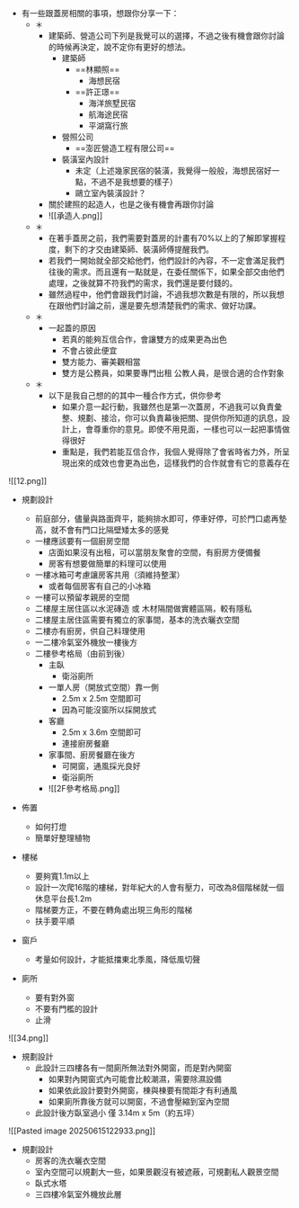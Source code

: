 
- 有一些跟蓋房相關的事項，想跟你分享一下：
	- ＊ 
		- 建築師、營造公司下列是我覺可以的選擇，不過之後有機會跟你討論的時候再決定，說不定你有更好的想法。
			- 建築師
				- ==林顯照==
					- 海想民宿
				- ==許正璟==
					- 海洋旅墅民宿
					- 航海途民宿
					- 平湖窩行旅
			- 營照公司
				- ==澎匠營造工程有限公司==
			- 裝潢室內設計
				- 未定（上述幾家民宿的裝潢，我覺得一般般，海想民宿好一點，不過不是我想要的樣子）
				- 鷗立室內裝潢設計？
		- 關於建照的起造人，也是之後有機會再跟你討論
		- ![[承造人.png]]
	- ＊ 
		- 在著手蓋房之前，我們需要對蓋房的計畫有70%以上的了解即掌握程度，剩下的才交由建築師、裝潢師傅提醒我們。
		- 若我們一開始就全部交給他們，他們設計的內容，不一定會滿足我們往後的需求。而且還有一點就是，在委任關係下，如果全部交由他們處理，之後就算不符我們的需求，我們還是要付錢的。
		- 雖然過程中，他們會跟我們討論，不過我想次數是有限的，所以我想在跟他們討論之前，還是要先想清楚我們的需求、做好功課。
	- ＊
		- 一起蓋的原因
			- 若真的能夠互信合作，會讓雙方的成果更為出色
			- 不會占彼此便宜
			- 雙方能力、審美觀相當
			- 雙方是公務員，如果要專門出租 公教人員，是很合適的合作對象
	- ＊
		- 以下是我自己想的的其中一種合作方式，供你參考
			- 如果介意一起行動，我雖然也是第一次蓋房，不過我可以負責彙整、規劃、接洽，你可以負責幕後把關、提供你所知道的訊息，設計上，會尊重你的意見。即使不用見面，一樣也可以一起把事情做得很好
			- 重點是，我們若能互信合作，我個人覺得除了會省時省力外，所呈現出來的成效也會更為出色，這樣我們的合作就會有它的意義存在

![[12.png]]
- 規劃設計
	- 前庭部分，儘量與路面齊平，能夠排水即可，停車好停，可於門口處再墊高，就不會有門口比隔壁矮太多的感覺
	- 一樓應該要有一個廚房空間
		- 店面如果沒有出租，可以當朋友聚會的空間，有廚房方便備餐
		- 房客有想要做簡單的料理可以使用
	- 一樓冰箱可考慮讓房客共用（須維持整潔）
		- 或者每個房客有自己的小冰箱
	- 一樓可以預留孝親房的空間
	- 二樓屋主居住區以水泥磚造 或 木材隔間做實體區隔，較有隱私
	- 二樓屋主居住區需要有獨立的家事間，基本的洗衣曬衣空間
	- 二樓亦有廚房，供自己料理使用
	- 一二樓冷氣室外機放一樓後方
	- 二樓參考格局（由前到後）
		- 主臥
			- 衛浴廁所
		- 一單人房（開放式空間）靠一側
			- 2.5m x 2.5m 空間即可
			- 因為可能沒窗所以採開放式
		- 客廳
			- 2.5m x 3.6m 空間即可
			- 連接廚房餐廳
		- 家事間、廚房餐廳在後方
			- 可開窗，通風採光良好
			- 衛浴廁所
		- ![[2F參考格局.png]]

- 佈置
	- 如何打燈
	- 簡單好整理植物
- 樓梯
	- 要夠寬1.1m以上
	- 設計一次爬16階的樓梯，對年紀大的人會有壓力，可改為8個階梯就一個休息平台長1.2m
	- 階梯要方正，不要在轉角處出現三角形的階梯
	- 扶手要平順
- 窗戶
	- 考量如何設計，才能抵擋東北季風，降低風切聲
- 廁所
	- 要有對外窗
	- 不要有門檻的設計
	- 止滑



![[34.png]]

- 規劃設計
	- 此設計三四樓各有一間廁所無法對外開窗，而是對內開窗
		- 如果對內開窗式內可能會比較潮濕，需要除濕設備
		- 如果依此設計要對外開窗，棟與棟要有間距才有利通風
		- 如果廁所靠後方就可以開窗，不過會壓縮到室內空間
	- 此設計後方臥室過小 僅 3.14m x 5m（約五坪）


![[Pasted image 20250615122933.png]]
- 規劃設計
	- 房客的洗衣曬衣空間
	- 室內空間可以規劃大一些，如果景觀沒有被遮蔽，可規劃私人觀景空間
	- 臥式水塔
	- 三四樓冷氣室外機放此層
